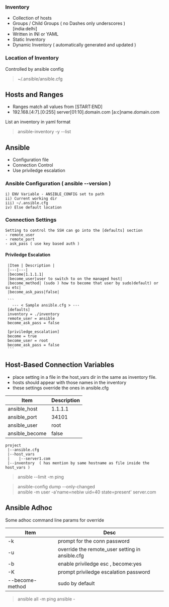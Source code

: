

### Inventory  
  - Collection of hosts  
  - Groups / Child Groups ( no Dashes only underscores )  
    [india:delhi]  
  - Written in INI or YAML  
  - Static Inventory  
  - Dynamic Inventory ( automatically generated and updated )  

### Location of Inventory    
   Controlled by ansible config
   > ~/.ansible/ansible.cfg

    
## Hosts and Ranges
  - Ranges match  all values from [START:END]  
  - 192.168.[4:7].[0:255] 
    server[01:10].domain.com
    [a:c]name.domain.com
    
 List an inventory in yaml format     
  > ansible-inventory -y --list


## Ansible
 - Configuration file 
 - Connection Control
 - Use priviledge escalation
 
  ### Ansible Configuration ( ansible --version )
    i) ENV Variable - ANSIBLE_CONFIG set to path
    ii) Current working dir
    iii) ~/.ansible.cfg
    iv) Else default location
    
  ### Connection Settings
  
    Setting to control the SSH can go into the [defaults] section  
    - remote_user
    - remote_port 
    - ask_pass ( use key based auth )
    
  #### Priviledge Escalation   
   
     |Item | Description |  
     |---|---|  
     |become|1.1.1.1|  
     |become_user|user to switch to on the managed host|  
     |become_method| (sudo ) how to become that user by sudo)default) or su etc|  
     |become_ask_pass|false|  
     
     ```
       --- < Sample ansible.cfg > ---
     [defaults]
     inventory = ./inventory
     remote_user = ansible
     become_ask_pass = false
     
     [priviledge_escalation]
     become = true  
     become_user = root  
     become_ask_pass = false  
     ```
    
    
        
 ## Host-Based Connection Variables
   - place setting in a file in the host_vars dir in the same as inventory file.  
   - hosts should appear with those names in the inventory  
   - these settings override the ones in ansible.cfg  
   
   |Item | Description |
   |---|---|
   |ansible_host|1.1.1.1|
   |ansible_port|34101|
   |ansible_user|root|
   |ansible_become|false|
   
   ```
   project   
    |--ansible.cfg  
    |--host_vars  
    |    |--server1.com  
    |--inventory  ( has mention by same hostname as file inside the host_vars )  
   ```
 
 
  > ansible <group> --limit <host> -m ping  
  
  > ansible-config dump --only-changed    
  > ansible -m user -a'name=nebiw uid=40 state=present' server.com  


## Ansible Adhoc
 Some adhoc command line params for override  
 
 |Item|Desc|  
 |---|---|
 |-k| prompt for the conn password|
 |-u| override the remote_user setting in ansible.cfg|
 |-b| enable priviledge esc , become:yes|
 |-K| prompt priviledge escalation password|
 |--become-method| sudo by default|
 
 
 
  > ansible all -m ping
  > ansible -
